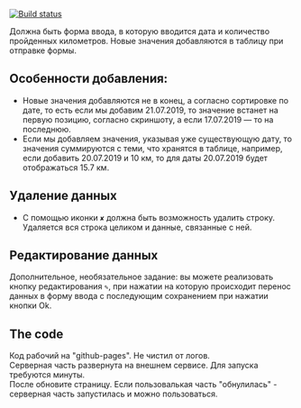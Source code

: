 [![Build status](https://ci.appveyor.com/api/projects/status/aqk9nqdmr3wuigt1/branch/master?svg=true)](https://ci.appveyor.com/project/Tryd0g0lik/steps/branch/master)


Должна быть форма ввода, в которую вводится дата и количество пройденных километров. Новые значения добавляются в таблицу при отправке формы.

## Особенности добавления:

+ Новые значения добавляются не в конец, а согласно сортировке по дате, то есть если мы добавим 21.07.2019, то значение встанет на первую позицию, согласно скриншоту, а если 17.07.2019 — то на последнюю.
+ Если мы добавляем значения, указывая уже существующую дату, то значения суммируются с теми, что хранятся в таблице, например, если добавить 20.07.2019 и 10 км, то для даты 20.07.2019 будет отображаться 15.7 км.

## Удаление данных
+ С помощью иконки `✘` должна быть возможность удалить строку. Удаляется вся строка целиком и данные, связанные с ней.

## Редактирование данных
Дополнительное, необязательное задание: вы можете реализовать кнопку редактирования `✎`, при нажатии на которую происходит перенос данных в форму ввода с последующим сохранением при нажатии кнопки Ok.

## The code
Код рабочий на "github-pages". Не чистил от логов. \
Серверная часть развернута на внешнем сервисе. Для запуска требуются минуты. \
После  обновите страницу. Если пользовалькая часть "обнулилась" - серверная часть запустилась и можно пользоваться.

